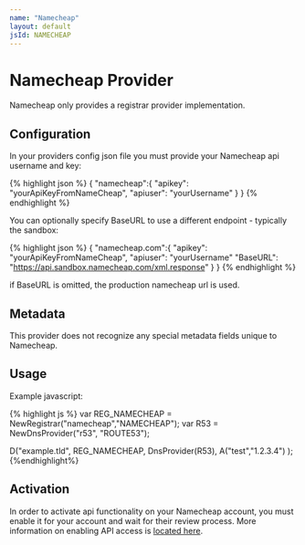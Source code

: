 ```yaml
---
name: "Namecheap"
layout: default
jsId: NAMECHEAP
---
```


# Namecheap Provider

Namecheap only provides a registrar provider implementation.

## Configuration

In your providers config json file you must provide your Namecheap api
username and key:

{% highlight json %}
{
  "namecheap":{
    "apikey": "yourApiKeyFromNameCheap",
    "apiuser": "yourUsername"
  }
}
{% endhighlight %}

You can optionally specify BaseURL to use a different endpoint - typically the
sandbox:

{% highlight json %}
{
  "namecheap.com":{
    "apikey": "yourApiKeyFromNameCheap",
    "apiuser": "yourUsername"
    "BaseURL": "https://api.sandbox.namecheap.com/xml.response"
  }
}
{% endhighlight %}

if BaseURL is omitted, the production namecheap url is used.


## Metadata

This provider does not recognize any special metadata fields unique to
Namecheap.

## Usage

Example javascript:

{% highlight js %}
var REG_NAMECHEAP = NewRegistrar("namecheap","NAMECHEAP");
var R53 = NewDnsProvider("r53", "ROUTE53");

D("example.tld", REG_NAMECHEAP, DnsProvider(R53),
    A("test","1.2.3.4")
);
{%endhighlight%}

## Activation

In order to activate api functionality on your Namecheap account, you must
enable it for your account and wait for their review process. More information
on enabling API access is [located
here](https://www.namecheap.com/support/api/intro.aspx).

